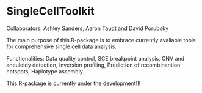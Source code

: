 # SingleCellToolkit

Collaborators: Ashley Sanders, Aaron Taudt and David Porubsky

The main purpose of this R-package is to embrace currently available tools for comprehensive single cell data analysis.

Functionalities:
Data quality control,
SCE breakpoint analysis,
CNV and aneuloidy detection,
Inversion profiling,
Prediction of recombinantion hotspots,
Haplotype assembly

This R-package is currently under the development!!!
